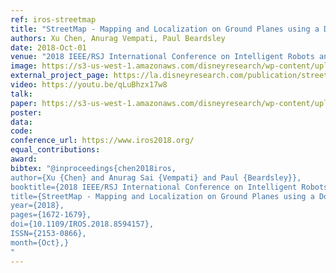 ```yaml
---
ref: iros-streetmap
title: "StreetMap - Mapping and Localization on Ground Planes using a Downward Facing Camera"
authors: Xu Chen, Anurag Vempati, Paul Beardsley
date: 2018-Oct-01
venue: "2018 IEEE/RSJ International Conference on Intelligent Robots and Systems (IROS)"
image: https://s3-us-west-1.amazonaws.com/disneyresearch/wp-content/uploads/20181001075737/StreetMap-Mapping-and-Localization-on-Ground-Planes-using-a-Downward-Facing-Camera-Image.jpg
external_project_page: https://la.disneyresearch.com/publication/streetmap-mapping-and-localization-on-ground-planes-using-a-downward-facing-camera/
video: https://youtu.be/qLuBhzx17w8
talk: 
paper: https://s3-us-west-1.amazonaws.com/disneyresearch/wp-content/uploads/20181001075728/StreetMap-Mapping-and-Localization-on-Ground-Planes-using-a-Downward-Facing-Camera-Paper.pdf
poster: 
data: 
code: 
conference_url: https://www.iros2018.org/
equal_contributions: 
award: 
bibtex: "@inproceedings{chen2018iros, 
author={Xu {Chen} and Anurag Sai {Vempati} and Paul {Beardsley}}, 
booktitle={2018 IEEE/RSJ International Conference on Intelligent Robots and Systems (IROS)}, 
title={StreetMap - Mapping and Localization on Ground Planes using a Downward Facing Camera}, 
year={2018}, 
pages={1672-1679}, 
doi={10.1109/IROS.2018.8594157}, 
ISSN={2153-0866}, 
month={Oct},}
"
---
```

